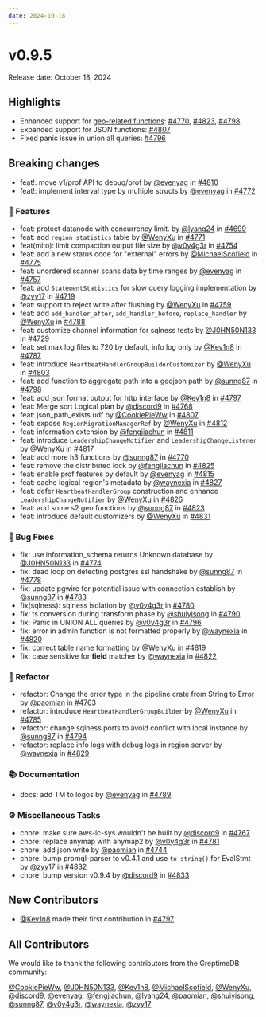 ```yaml
---
date: 2024-10-18
---
```


# v0.9.5
Release date: October 18, 2024

## Highlights

- Enhanced support for [geo-related functions](https://docs.greptime.com/reference/sql/functions/geo): [#4770](https://github.com/GreptimeTeam/greptimedb/pull/4770), [#4823](https://github.com/GreptimeTeam/greptimedb/pull/4823), [#4798](https://github.com/GreptimeTeam/greptimedb/pull/4798)
- Expanded support for JSON functions: [#4807](https://github.com/GreptimeTeam/greptimedb/pull/4807)
- Fixed panic issue in union all queries: [#4796](https://github.com/GreptimeTeam/greptimedb/pull/4796)


## Breaking changes

* feat!: move v1/prof API to debug/prof by [@evenyag](https://github.com/evenyag) in [#4810](https://github.com/GreptimeTeam/greptimedb/pull/4810)
* feat!: implement interval type by multiple structs by [@evenyag](https://github.com/evenyag) in [#4772](https://github.com/GreptimeTeam/greptimedb/pull/4772)

### 🚀 Features

* feat: protect datanode with concurrency limit. by [@lyang24](https://github.com/lyang24) in [#4699](https://github.com/GreptimeTeam/greptimedb/pull/4699)
* feat: add `region_statistics` table by [@WenyXu](https://github.com/WenyXu) in [#4771](https://github.com/GreptimeTeam/greptimedb/pull/4771)
* feat(mito): limit compaction output file size by [@v0y4g3r](https://github.com/v0y4g3r) in [#4754](https://github.com/GreptimeTeam/greptimedb/pull/4754)
* feat: add a new status code for "external" errors by [@MichaelScofield](https://github.com/MichaelScofield) in [#4775](https://github.com/GreptimeTeam/greptimedb/pull/4775)
* feat: unordered scanner scans data by time ranges by [@evenyag](https://github.com/evenyag) in [#4757](https://github.com/GreptimeTeam/greptimedb/pull/4757)
* feat: add `StatementStatistics` for slow query logging implementation by [@zyy17](https://github.com/zyy17) in [#4719](https://github.com/GreptimeTeam/greptimedb/pull/4719)
* feat: support to reject write after flushing by [@WenyXu](https://github.com/WenyXu) in [#4759](https://github.com/GreptimeTeam/greptimedb/pull/4759)
* feat: add `add_handler_after`, `add_handler_before`, `replace_handler` by [@WenyXu](https://github.com/WenyXu) in [#4788](https://github.com/GreptimeTeam/greptimedb/pull/4788)
* feat: customize channel information for sqlness tests by [@J0HN50N133](https://github.com/J0HN50N133) in [#4729](https://github.com/GreptimeTeam/greptimedb/pull/4729)
* feat: set max log files to 720 by default, info log only by [@Kev1n8](https://github.com/Kev1n8) in [#4787](https://github.com/GreptimeTeam/greptimedb/pull/4787)
* feat: introduce `HeartbeatHandlerGroupBuilderCustomizer` by [@WenyXu](https://github.com/WenyXu) in [#4803](https://github.com/GreptimeTeam/greptimedb/pull/4803)
* feat: add function to aggregate path into a geojson path by [@sunng87](https://github.com/sunng87) in [#4798](https://github.com/GreptimeTeam/greptimedb/pull/4798)
* feat: add json format output for http interface by [@Kev1n8](https://github.com/Kev1n8) in [#4797](https://github.com/GreptimeTeam/greptimedb/pull/4797)
* feat: Merge sort Logical plan by [@discord9](https://github.com/discord9) in [#4768](https://github.com/GreptimeTeam/greptimedb/pull/4768)
* feat: json_path_exists udf by [@CookiePieWw](https://github.com/CookiePieWw) in [#4807](https://github.com/GreptimeTeam/greptimedb/pull/4807)
* feat: expose `RegionMigrationManagerRef` by [@WenyXu](https://github.com/WenyXu) in [#4812](https://github.com/GreptimeTeam/greptimedb/pull/4812)
* feat: information extension by [@fengjiachun](https://github.com/fengjiachun) in [#4811](https://github.com/GreptimeTeam/greptimedb/pull/4811)
* feat: introduce `LeadershipChangeNotifier` and `LeadershipChangeListener` by [@WenyXu](https://github.com/WenyXu) in [#4817](https://github.com/GreptimeTeam/greptimedb/pull/4817)
* feat: add more h3 functions by [@sunng87](https://github.com/sunng87) in [#4770](https://github.com/GreptimeTeam/greptimedb/pull/4770)
* feat: remove the distributed lock by [@fengjiachun](https://github.com/fengjiachun) in [#4825](https://github.com/GreptimeTeam/greptimedb/pull/4825)
* feat: enable prof features by default by [@evenyag](https://github.com/evenyag) in [#4815](https://github.com/GreptimeTeam/greptimedb/pull/4815)
* feat: cache logical region's metadata by [@waynexia](https://github.com/waynexia) in [#4827](https://github.com/GreptimeTeam/greptimedb/pull/4827)
* feat: defer `HeartbeatHandlerGroup` construction  and enhance `LeadershipChangeNotifier` by [@WenyXu](https://github.com/WenyXu) in [#4826](https://github.com/GreptimeTeam/greptimedb/pull/4826)
* feat: add some s2 geo functions by [@sunng87](https://github.com/sunng87) in [#4823](https://github.com/GreptimeTeam/greptimedb/pull/4823)
* feat: introduce default customizers by [@WenyXu](https://github.com/WenyXu) in [#4831](https://github.com/GreptimeTeam/greptimedb/pull/4831)

### 🐛 Bug Fixes

* fix: use information_schema returns Unknown database  by [@J0HN50N133](https://github.com/J0HN50N133) in [#4774](https://github.com/GreptimeTeam/greptimedb/pull/4774)
* fix: dead loop on detecting postgres ssl handshake by [@sunng87](https://github.com/sunng87) in [#4778](https://github.com/GreptimeTeam/greptimedb/pull/4778)
* fix: update pgwire for potential issue with connection establish by [@sunng87](https://github.com/sunng87) in [#4783](https://github.com/GreptimeTeam/greptimedb/pull/4783)
* fix(sqlness): sqlness isolation by [@v0y4g3r](https://github.com/v0y4g3r) in [#4780](https://github.com/GreptimeTeam/greptimedb/pull/4780)
* fix: ts conversion during transform phase by [@shuiyisong](https://github.com/shuiyisong) in [#4790](https://github.com/GreptimeTeam/greptimedb/pull/4790)
* fix: Panic in UNION ALL queries by [@v0y4g3r](https://github.com/v0y4g3r) in [#4796](https://github.com/GreptimeTeam/greptimedb/pull/4796)
* fix: error in admin function is not formatted properly by [@waynexia](https://github.com/waynexia) in [#4820](https://github.com/GreptimeTeam/greptimedb/pull/4820)
* fix: correct table name formatting by [@WenyXu](https://github.com/WenyXu) in [#4819](https://github.com/GreptimeTeam/greptimedb/pull/4819)
* fix: case sensitive for __field__ matcher by [@waynexia](https://github.com/waynexia) in [#4822](https://github.com/GreptimeTeam/greptimedb/pull/4822)

### 🚜 Refactor

* refactor: Change the error type in the pipeline crate from String to Error by [@paomian](https://github.com/paomian) in [#4763](https://github.com/GreptimeTeam/greptimedb/pull/4763)
* refactor: introduce `HeartbeatHandlerGroupBuilder` by [@WenyXu](https://github.com/WenyXu) in [#4785](https://github.com/GreptimeTeam/greptimedb/pull/4785)
* refactor: change sqlness ports to avoid conflict with local instance by [@sunng87](https://github.com/sunng87) in [#4794](https://github.com/GreptimeTeam/greptimedb/pull/4794)
* refactor: replace info logs with debug logs in region server by [@waynexia](https://github.com/waynexia) in [#4829](https://github.com/GreptimeTeam/greptimedb/pull/4829)

### 📚 Documentation

* docs: add TM to logos by [@evenyag](https://github.com/evenyag) in [#4789](https://github.com/GreptimeTeam/greptimedb/pull/4789)

### ⚙️ Miscellaneous Tasks

* chore: make sure aws-lc-sys wouldn't be built by [@discord9](https://github.com/discord9) in [#4767](https://github.com/GreptimeTeam/greptimedb/pull/4767)
* chore: replace anymap with anymap2 by [@v0y4g3r](https://github.com/v0y4g3r) in [#4781](https://github.com/GreptimeTeam/greptimedb/pull/4781)
* chore: add json write by [@paomian](https://github.com/paomian) in [#4744](https://github.com/GreptimeTeam/greptimedb/pull/4744)
* chore: bump promql-parser to v0.4.1 and use `to_string()` for EvalStmt by [@zyy17](https://github.com/zyy17) in [#4832](https://github.com/GreptimeTeam/greptimedb/pull/4832)
* chore: bump version v0.9.4 by [@discord9](https://github.com/discord9) in [#4833](https://github.com/GreptimeTeam/greptimedb/pull/4833)

## New Contributors

* [@Kev1n8](https://github.com/Kev1n8) made their first contribution in [#4797](https://github.com/GreptimeTeam/greptimedb/pull/4797)

## All Contributors

We would like to thank the following contributors from the GreptimeDB community:

[@CookiePieWw](https://github.com/CookiePieWw), [@J0HN50N133](https://github.com/J0HN50N133), [@Kev1n8](https://github.com/Kev1n8), [@MichaelScofield](https://github.com/MichaelScofield), [@WenyXu](https://github.com/WenyXu), [@discord9](https://github.com/discord9), [@evenyag](https://github.com/evenyag), [@fengjiachun](https://github.com/fengjiachun), [@lyang24](https://github.com/lyang24), [@paomian](https://github.com/paomian), [@shuiyisong](https://github.com/shuiyisong), [@sunng87](https://github.com/sunng87), [@v0y4g3r](https://github.com/v0y4g3r), [@waynexia](https://github.com/waynexia), [@zyy17](https://github.com/zyy17)



